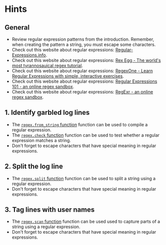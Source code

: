 # Hints

## General

- Review regular expression patterns from the introduction. Remember, when creating the pattern a string, you must escape some characters.
- Check out this website about regular expressions: [Regular-Expressions.info][website-regex-info].
- Check out this website about regular expressions: [Rex Egg - The world's most tyrannosauical regex tutorial][website-rexegg].
- Check out this website about regular expressions: [RegexOne - Learn Regular Expressions with simple, interactive exercises][website-regexone].
- Check out this website about regular expressions: [Regular Expressions 101 - an online regex sandbox][website-regex-101].
- Check out this website about regular expressions: [RegExr - an online regex sandbox][website-regexr].

## 1. Identify garbled log lines

- The [`regex.from_string` function][from-string] function can be used to compile a regular expression.
- The [`regex.check` function][check] function can be used to test whether a regular expression matches a string.
- Don't forget to escape characters that have special meaning in regular expressions.

## 2. Split the log line

- The [`regex.split` function][split] function can be used to split a string using a regular expression.
- Don't forget to escape characters that have special meaning in regular expressions.

## 3. Tag lines with user names

- The [`regex.scan` function][scan] function can be used used to capture parts of a string using a regular expression.
- Don't forget to escape characters that have special meaning in regular expressions.

[website-regex-info]: https://www.regular-expressions.info
[website-rexegg]: https://www.rexegg.com/
[website-regexone]: https://regexone.com/
[website-regex-101]: https://regex101.com/
[website-regexr]: https://regexr.com/
[from-string]: https://hexdocs.pm/gleam_stdlib/gleam/regex.html#from_string
[check]: https://hexdocs.pm/gleam_stdlib/gleam/regex.html#check
[split]: https://hexdocs.pm/gleam_stdlib/gleam/regex.html#split
[scan]: https://hexdocs.pm/gleam_stdlib/gleam/regex.html#scan
